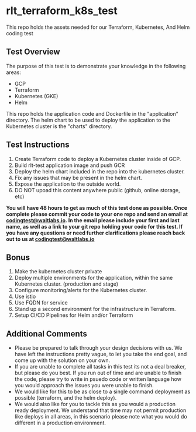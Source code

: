 # rlt_terraform_k8s_test
This repo holds the assets needed for our Terraform, Kubernetes, And Helm coding test

## Test Overview
The purpose of this test is to demonstrate your knowledge in the following areas: 
* GCP
* Terraform
* Kubernetes (GKE)
* Helm

This repo holds the application code and Dockerfile in the "application" directory. The helm chart to be used to deploy the application to the Kubernetes cluster is the "charts" directory. 

## Test Instructions
1) Create Terraform code to deploy a Kubernetes cluster inside of GCP. 
2) Build rlt-test application image and push GCR
3) Deploy the helm chart included in the repo into the kubernetes cluster.  
4) Fix any issues that may be present in the helm chart.
5) Expose the application to the outside world.
6) DO NOT upoad this content anywhere public (github, online storage, etc)

**You will have 48 hours to get as much of this test done as possible. Once complete please commit your code to your one repo and send an email at codingtest@waltlabs.io. In the email please include your first and last name, as well as a link to your git repo holding your code for this test. If you have any questions or need further clarifications please reach back out to us at codingtest@waltlabs.io**


## Bonus
1) Make the kubernetes cluster private
2) Deploy multiple environments for the application, within the same Kubernetes cluster. (production and stage)
3) Configure monitoring/alerts for the Kubernetes cluster. 
4) Use istio 
5) Use FQDN for service
6) Stand up a second environment for the infrastructure in Terraform. 
7) Setup CI/CD Pipelines for Helm and/or Terraform

## Additional Comments
* Please be prepared to talk through your design decisions with us. We have left the instructions pretty vague, to let you take the end goal, and come up with the solution on your own. 
* If you are unable to complete all tasks in this test its not a deal breaker, but please do you best. If you run out of time and are unable to finish the code, please try to write in psuedo code or written language how you would approach the issues you were unable to finish.
* We would like for this to be as close to a single command deployment as possible (terraform, and the helm deploy). 
* We would also like for you to tackle this as you would a production ready deployment. We understand that time may not permit production like deploys in all areas, in this scenario please note what you would do different in a production environment.





